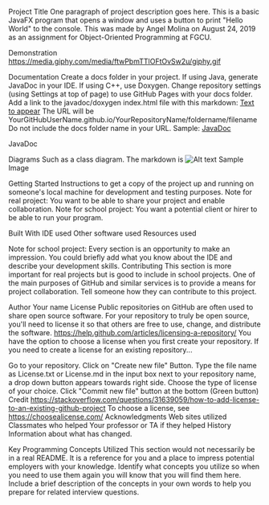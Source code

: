 Project Title
One paragraph of project description goes here.
This is a basic JavaFX program that opens a window and uses a button to print "Hello World" to the console. This was made by Angel Molina on August 24, 2019 as an assignment for Object-Oriented Programming at FGCU.

Demonstration
https://media.giphy.com/media/ftwPbmTTlOFtOvSw2u/giphy.gif

Documentation
Create a docs folder in your project. If using Java, generate JavaDoc in your IDE. If using C++, use Doxygen. Change repository settings (using Settings at top of page) to use GitHub Pages with your docs folder. Add a link to the javadoc/doxygen index.html file with this markdown: [Text to appear](URL) 
The URL will be YourGitHubUserName.github.io/YourRepositoryName/foldername/filename
Do not include the docs folder name in your URL. 
Sample: [JavaDoc](https://pv-cop.github.io/PV-README-TEMPLATE/javadoc/index.html) 

JavaDoc

Diagrams
Such as a class diagram. 
The markdown is ![Alt text](relative/path/to/img.png) 
Sample Image

Getting Started
Instructions to get a copy of the project up and running on someone's local machine for development and testing purposes. 
Note for real project: You want to be able to share your project and enable collaboration. 
Note for school project: You want a potential client or hirer to be able to run your program.

Built With
IDE used
Other software used
Resources used

Note for school project: Every section is an opportunity to make an impression. You could briefly add what you know about the IDE and describe your development skills.
Contributing
This section is more important for real projects but is good to include in school projects. 
One of the main purposes of GitHub and similar services is to provide a means for project collaboration. 
Tell someone how they can contribute to this project.

Author
Your name
License
Public repositories on GitHub are often used to share open source software. For your repository to truly be open source, you'll need to license it so that others are free to use, change, and distribute the software. https://help.github.com/articles/licensing-a-repository/ 
You have the option to choose a license when you first create your repository. 
If you need to create a license for an existing repository...

Go to your repository.
Click on "Create new file" Button.
Type the file name as License.txt or License.md in the input box next to your repository name, a drop down button appears towards right side.
Choose the type of license of your choice.
Click "Commit new file" button at the bottom (Green button) Credit https://stackoverflow.com/questions/31639059/how-to-add-license-to-an-existing-github-project 
To choose a license, see https://choosealicense.com/
Acknowledgments
Web sites utilized
Classmates who helped
Your professor or TA if they helped
History
Information about what has changed.

Key Programming Concepts Utilized
This section would not necessarily be in a real README. 
It is a reference for you and a place to impress potential employers with your knowledge. Identify what concepts you utilize so when you need to use them again you will know that you will find them here. Include a brief description of the concepts in your own words to help you prepare for related interview questions.
